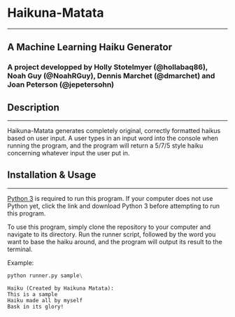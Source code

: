 # Haikuna-Matata
---
## A Machine Learning Haiku Generator

### A project developped by Holly Stotelmyer (@hollabaq86), Noah Guy (@NoahRGuy), Dennis Marchet (@dmarchet) and Joan Peterson (@jepetersohn)


## Description
---

Haikuna-Matata generates completely original, correctly formatted haikus based on user input. A user types in an input word into the console when running the program, and the program will return a 5/7/5 style haiku concerning whatever input the user put in.


## Installation & Usage
---
[Python 3](https://www.python.org/downloads/) is required to run this program. If your computer does not use Python yet, click the link and download Python 3 before attempting to run this program.

To use this program, simply clone the repository to your computer and navigate to its directory. Run the runner script, followed by the word you want to base the haiku around, and the program will output its result to the terminal.

Example:
```python
python runner.py sample\
```

```
Haiku (Created by Haikuna Matata):
This is a sample
Haiku made all by myself
Bask in its glory!
```

